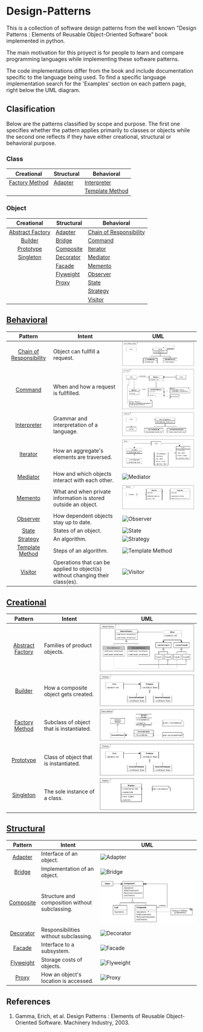# Design-Patterns
This is a collection of software design patterns from the well known "Design Patterns : Elements of Reusable Object-Oriented Software" book implemented in python.

The main motivation for this proyect is for people to learn and compare programming languages while implementing these software patterns.

The code implementations differ from the book and include documentation specific to the language being used. To find a specific language implementation search for the 'Examples' section on each pattern page, right below the UML diagram.

## Clasification

Below are the patterns classified by scope and purpose. The first one specifies whether the pattern applies primarily to classes or objects while the second one reflects if they have either creational, structural or behavioral purpose.

### Class

Creational           | Structural   | Behavioral
:------------------: | ------------ | -------------------
[Factory Method][10] | [Adapter][2] | [Interpreter][12]
|                    |              | [Template Method][22]

### Object

Creational             | Structural      | Behavioral
:--------------------: | --------------- | ---------
[Abstract Factory][1]  | [Adapter][2]    | [Chain of Responsibility][5]
[Builder][4]           | [Bridge][3]     | [Command][6]
[Prototype][17]        | [Composite][7]  | [Iterator][13]
[Singleton][19]        | [Decorator][8]  | [Mediator][14]
|                      | [Facade][9]     | [Memento][15]
|                      | [Flyweight][11] | [Observer][16]
|                      | [Proxy][18]     | [State][20]
|                      |                 | [Strategy][21]
|                      |                 | [Visitor][23]


## [Behavioral](./readmes/behavioral.md)
Pattern                      | Intent | UML
:--------------------------: | ------ | ------
[Chain of Responsibility][5] | Object can fullfill a request.                                                | ![Chain of Responsibility](./uml/chain.png)
[Command][6]                 | When and how a request is fullfilled.                                         | ![Command](./uml/command.png)
[Interpreter][12]            | Grammar and interpretation of a language.                                     | ![Interpreter](./uml/interpreter.png)
[Iterator][13]               | How an aggregate's elements are traversed.                                    | ![Iterator](./uml/iterator.png)
[Mediator][14]               | How and which objects interact with each other.                               | ![Mediator](./uml/mediator.png)
[Memento][15]                | What and when private information is stored outside an object.                | ![Memento](./uml/memento.png)
[Observer][16]               | How dependent objects stay up to date.                                        | ![Observer](./uml/observer.png)
[State][20]                  | States of an object.                                                          | ![State](./uml/state.png)
[Strategy][21]               | An algorithm.                                                                 | ![Strategy](./uml/strategy.png)
[Template Method][22]        | Steps of an algorithm.                                                        | ![Template Method](./uml/template.png)
[Visitor][23]                | Operations that can be applied to object(s) without changing their class(es). | ![Visitor](./uml/visitor.png)

## [Creational](./readmes/creational.md)
Pattern          | Intent | UML
:---------------------------------------: | ------ | ------
[Abstract Factory](./readmes/abstract.md) | Families of product objects.             | ![Abstract Factory](./uml/abstract.png)
[Builder](./readmes/builder.md)           | How a composite object gets created.     | ![Builder](./uml/builder.png)
[Factory Method](./readmes/factory.md)    | Subclass of object that is instantiated. | ![Factory Method](./uml/factory.png)
[Prototype](./readmes/prototype.md)       | Class of object that is instantiated.    | ![Prototype](./uml/prototype.png)
[Singleton](./readmes/singleton.md)       | The sole instance of a class.            | ![Singleton](./uml/singleton.png)

## [Structural](./readmes/structural.md)
Pattern                             | Intent | UML
:---------------------------------: | ------ | ------
[Adapter](./readmes/adapter.md)     | Interface of an object.                        | ![Adapter](./uml/adapter.png)
[Bridge](./readmes/bridge.md)       | Implementation of an object.                   | ![Bridge](./uml/bridge.png)
[Composite](./readmes/composite.md) | Structure and composition without subclassing. | ![Composite](./uml/composite.png)
[Decorator](./readmes/decorator.md) | Responsibilities without subclassing.          | ![Decorator](./uml/decorator.png)
[Facade](./readmes/facade.md)       | Interface to a subsystem.                      | ![Facade](./uml/facade.png)
[Flyweight](./readmes/flyweight.md) | Storage costs of objects.                      | ![Flyweight](./uml/flyweight.png)
[Proxy](./readmes/proxy.md)         | How an object's location is accessed.          | ![Proxy](./uml/proxy.png)


[1]: ./readmes/abstract.md
[2]: ./readmes/adapter.md
[3]: ./readmes/bridge.md
[4]: ./readmes/builder.md
[5]: ./readmes/chain.md
[6]: ./readmes/command.md
[7]: ./readmes/composite.md
[8]: ./readmes/decorator.md
[9]: ./readmes/facade.md
[10]: ./readmes/factory.md
[11]: ./readmes/flyweight.md
[12]: ./readmes/interpreter.md
[13]: ./readmes/iterator.md
[14]: ./readmes/mediator.md
[15]: ./readmes/memento.md
[16]: ./readmes/observer.md
[17]: ./readmes/prototype.md
[18]: ./readmes/proxy.md
[19]: ./readmes/singleton.md
[20]: ./readmes/state.md
[21]: ./readmes/strategy.md
[22]: ./readmes/template.md
[23]: ./readmes/visitor.md


## References
1. Gamma, Erich, et al. Design Patterns : Elements of Reusable Object-Oriented Software. Machinery Industry, 2003.
